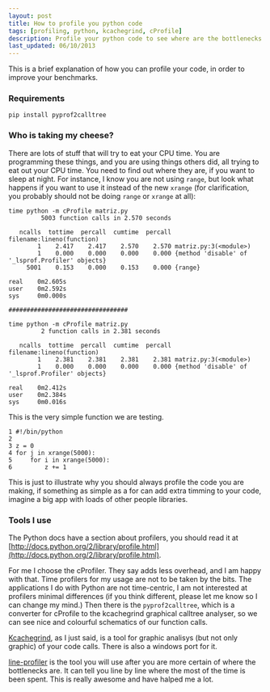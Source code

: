 ```yaml
---
layout: post
title: How to profile you python code
tags: [profiling, python, kcachegrind, cProfile]
description: Profile your python code to see where are the bottlenecks
last_updated: 06/10/2013
---
```


This is a brief explanation of how you can profile your code, in order to improve your benchmarks.

### Requirements

    pip install pyprof2calltree
    
    
### Who is taking my cheese?

There are lots of stuff that will try to eat your CPU time. You are programming these things, and you are using
things others did, all trying to eat out your CPU time. You need to find out where they are, if you want to sleep
at night. For instance, I know you are not using ``range``, but look what happens if you want to use it instead
of the new ``xrange`` (for clarification, you probably should not be doing ``range`` or ``xrange`` at all):

    time python -m cProfile matriz.py
             5003 function calls in 2.570 seconds
    
       ncalls  tottime  percall  cumtime  percall filename:lineno(function)
            1    2.417    2.417    2.570    2.570 matriz.py:3(<module>)
            1    0.000    0.000    0.000    0.000 {method 'disable' of '_lsprof.Profiler' objects}
         5001    0.153    0.000    0.153    0.000 {range}
    
    real    0m2.605s
    user    0m2.592s
    sys     0m0.000s

    #################################

    time python -m cProfile matriz.py
             2 function calls in 2.381 seconds
    
       ncalls  tottime  percall  cumtime  percall filename:lineno(function)
            1    2.381    2.381    2.381    2.381 matriz.py:3(<module>)
            1    0.000    0.000    0.000    0.000 {method 'disable' of '_lsprof.Profiler' objects}
    
    real    0m2.412s
    user    0m2.384s
    sys     0m0.016s
    
This is the very simple function we are testing.
    
    1 #!/bin/python
    2
    3 z = 0
    4 for j in xrange(5000):
    5     for i in xrange(5000):
    6         z += 1
    
This is just to illustrate why you should always profile the code you are making, if something as simple as a
for can add extra timming to your code, imagine a big app with loads of other people libraries.


### Tools I use

The Python docs have a section about profilers, you should read it at 
[http://docs.python.org/2/library/profile.html](http://docs.python.org/2/library/profile.html).

For me I choose the cProfiler. They say adds less overhead, and I am happy with that. Time profilers for my
usage are not to be taken by the bits. The applications I do with Python are not time-centric, I am not 
interested at profilers minimal differences (if you think different, please let me know so I can change my mind.)
Then there is the ``pyprof2calltree``, which is a converter for cProfile to the kcachegrind graphical calltree
analyser, so we can see nice and colourful schematics of our function calls.

[Kcachegrind](http://kcachegrind.sourceforge.net/html/Home.html), as I just said, is a tool for graphic 
analisys (but not only graphic) of your code calls. There is also a windows port for it.

[line-profiler](http://pythonhosted.org/line_profiler/) is the tool you will use after you are more certain of
where the bottlenecks are. It can tell you line by line where the most of the time is been spent. This is really
awesome and have halped me a lot.
